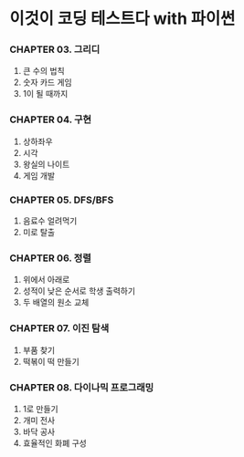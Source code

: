 # 이것이 코딩 테스트다 with 파이썬

### CHAPTER 03. 그리디
1. 큰 수의 법칙
2. 숫자 카드 게임
3. 1이 될 때까지

### CHAPTER 04. 구현
1. 상하좌우
2. 시각
3. 왕실의 나이트
4. 게임 개발

### CHAPTER 05. DFS/BFS
1. 음료수 얼려먹기
2. 미로 탈출

### CHAPTER 06. 정렬
1. 위에서 아래로
2. 성적이 낮은 순서로 학생 출력하기
3. 두 배열의 원소 교체

### CHAPTER 07. 이진 탐색
1. 부품 찾기
2. 떡볶이 떡 만들기

### CHAPTER 08. 다이나믹 프로그래밍
1. 1로 만들기
2. 개미 전사
3. 바닥 공사
4. 효율적인 화폐 구성
